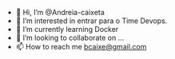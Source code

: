 - 👋 Hi, I’m @Andreia-caixeta
- 👀 I’m interested in entrar para o Time Devops.
- 🌱 I’m currently learning Docker
- 💞️ I’m looking to collaborate on ...
- 📫 How to reach me bcaixe@gmail.com

<!---
Andreia-caixeta/Andreia-caixeta is a ✨ special ✨ repository because its `README.md` (this file) appears on your GitHub profile.
You can click the Preview link to take a look at your changes.
--->
